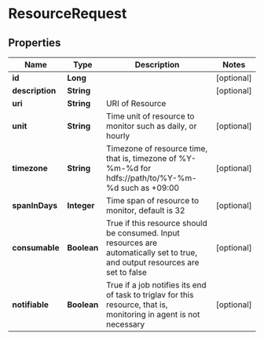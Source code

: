 
# ResourceRequest

## Properties
Name | Type | Description | Notes
------------ | ------------- | ------------- | -------------
**id** | **Long** |  |  [optional]
**description** | **String** |  |  [optional]
**uri** | **String** | URI of Resource | 
**unit** | **String** | Time unit of resource to monitor such as daily, or hourly |  [optional]
**timezone** | **String** | Timezone of resource time, that is, timezone of %Y-%m-%d for hdfs://path/to/%Y-%m-%d such as +09:00 |  [optional]
**spanInDays** | **Integer** | Time span of resource to monitor, default is 32 |  [optional]
**consumable** | **Boolean** | True if this resource should be consumed. Input resources are automatically set to true, and output resources are set to false |  [optional]
**notifiable** | **Boolean** | True if a job notifies its end of task to triglav for this resource, that is, monitoring in agent is not necessary |  [optional]



